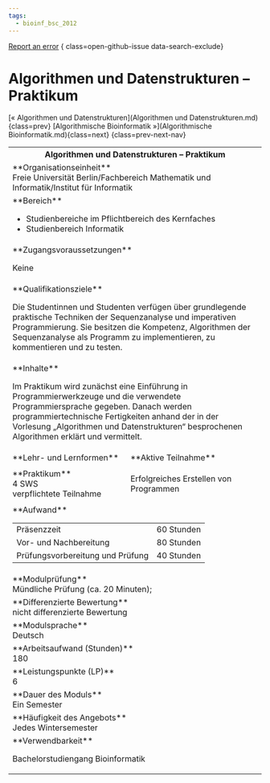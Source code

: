 ```yaml
---
tags:
  - bioinf_bsc_2012
---
```

[Report an error](https://github.com/SGSSGene/FUB-SUP/issues/new?title=Error%20in%20%22Algorithmen%20und%20Datenstrukturen%20%E2%80%93%20Praktikum%22&body=There%20seems%20to%20be%20an%20error%20in%20module%20%22Algorithmen%20und%20Datenstrukturen%20%E2%80%93%20Praktikum%22%2E%0A%0A%3CDescribe%20here%20a%20slightly%20more%20detailed%20description%20of%20what%20is%20wrong%3E&labels=bug)
{ class=open-github-issue data-search-exclude}

# Algorithmen und Datenstrukturen – Praktikum

[« Algorithmen und Datenstrukturen](Algorithmen und Datenstrukturen.md){class=prev}
[Algorithmische Bioinformatik »](Algorithmische Bioinformatik.md){class=next}
{class=prev-next-nav}

<table markdown id="moduledesc">
<tr markdown class="moduledesc_head"><th colspan="2">Algorithmen und Datenstrukturen – Praktikum </th></tr>
<tr markdown><td colspan="2">**Organisationseinheit**   <br>Freie Universität Berlin/Fachbereich Mathematik und Informatik/Institut für Informatik</td></tr>

<tr markdown><td colspan="2">**Bereich**<br>


- Studienbereiche im Pflichtbereich des Kernfaches
- Studienbereich Informatik

</td></tr>

<tr markdown><td colspan="2">**Zugangsvoraussetzungen** <br>

Keine


</td></tr>
<tr markdown><td colspan="2">**Qualifikationsziele**    <br>

Die Studentinnen und Studenten verfügen über grundlegende praktische
Techniken der Sequenzanalyse und imperativen Programmierung. Sie besitzen
die Kompetenz, Algorithmen der Sequenzanalyse als Programm zu
implementieren, zu kommentieren und zu testen.


</td></tr>
<tr markdown><td colspan="2">**Inhalte**                <br>

Im Praktikum wird zunächst eine Einführung in Programmierwerkzeuge und die
verwendete Programmiersprache gegeben. Danach werden programmiertechnische
Fertigkeiten anhand der in der Vorlesung „Algorithmen und Datenstrukturen“
besprochenen Algorithmen erklärt und vermittelt.


</td></tr>

<tr markdown><td>**Lehr- und Lernformen**</td><td>**Aktive Teilnahme**</td></tr>
<tr markdown><td> **Praktikum** <br>4 SWS <br> verpflichtete Teilnahme</td><td>

Erfolgreiches Erstellen von Programmen
</td></tr>
<tr markdown><td colspan="2">**Aufwand**                <br>
<table class="aufwand_table">
<tr><td>Präsenzzeit</td><td>60 Stunden</td></tr>
<tr><td>Vor- und Nachbereitung</td><td>80 Stunden</td></tr>
<tr><td>Prüfungsvorbereitung und Prüfung</td><td>40 Stunden</td></tr>
</table>

</td></tr>
<tr markdown><td colspan="2">**Modulprüfung**             <br>Mündliche Prüfung (ca. 20 Minuten);


</td></tr>
<tr markdown><td colspan="2">**Differenzierte Bewertung** <br>nicht differenzierte Bewertung

</td></tr>
<tr markdown><td colspan="2">**Modulsprache**             <br>Deutsch</td></tr>
<tr markdown><td colspan="2">**Arbeitsaufwand (Stunden)** <br>180</td></tr>
<tr markdown><td colspan="2">**Leistungspunkte (LP)**     <br>6</td></tr>
<tr markdown><td colspan="2">**Dauer des Moduls**         <br>Ein Semester</td></tr>
<tr markdown><td colspan="2">**Häufigkeit des Angebots**  <br>Jedes Wintersemester</td></tr>
<tr markdown><td colspan="2">**Verwendbarkeit**           <br>

Bachelorstudiengang Bioinformatik


</td></tr>

</table>
